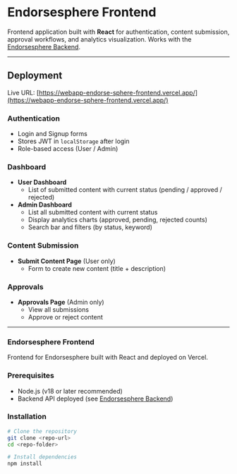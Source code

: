 # Endorsesphere Frontend

Frontend application built with **React** for authentication, content submission, approval workflows, and analytics visualization. Works with the [Endorsesphere Backend](https://webapp-endorsesphere-backend.onrender.com).

---


## Deployment
Live URL: [https://webapp-endorse-sphere-frontend.vercel.app/](https://webapp-endorse-sphere-frontend.vercel.app/)

### Authentication
- Login and Signup forms  
- Stores JWT in `localStorage` after login  
- Role-based access (User / Admin)  

### Dashboard
- **User Dashboard**  
  - List of submitted content with current status (pending / approved / rejected)  
- **Admin Dashboard**  
  - List all submitted content with current status  
  - Display analytics charts (approved, pending, rejected counts)  
  - Search bar and filters (by status, keyword)  

### Content Submission
- **Submit Content Page** (User only)  
  - Form to create new content (title + description)  

### Approvals
- **Approvals Page** (Admin only)  
  - View all submissions  
  - Approve or reject content  

---


### Endorsesphere Frontend

Frontend for Endorsesphere built with React and deployed on Vercel.



### Prerequisites
- Node.js (v18 or later recommended)  
- Backend API deployed (see [Endorsesphere Backend](https://webapp-endorsesphere-backend.onrender.com))  

### Installation
```bash
# Clone the repository
git clone <repo-url>
cd <repo-folder>

# Install dependencies
npm install

